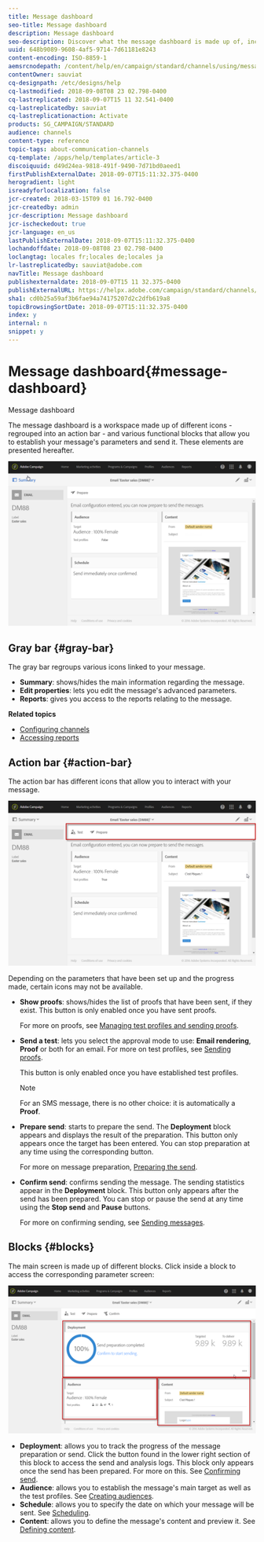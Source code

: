 ```yaml
---
title: Message dashboard
seo-title: Message dashboard
description: Message dashboard
seo-description: Discover what the message dashboard is made up of, including the action bar and the various functional blocks.
uuid: 648b9089-9608-4af5-9714-7d61181e8243
content-encoding: ISO-8859-1
aemsrcnodepath: /content/help/en/campaign/standard/channels/using/message-dashboard
contentOwner: sauviat
cq-designpath: /etc/designs/help
cq-lastmodified: 2018-09-08T08 23 02.798-0400
cq-lastreplicated: 2018-09-07T15 11 32.541-0400
cq-lastreplicatedby: sauviat
cq-lastreplicationaction: Activate
products: SG_CAMPAIGN/STANDARD
audience: channels
content-type: reference
topic-tags: about-communication-channels
cq-template: /apps/help/templates/article-3
discoiquuid: d49d24ea-9818-491f-9490-7d71bd0aeed1
firstPublishExternalDate: 2018-09-07T15:11:32.375-0400
herogradient: light
isreadyforlocalization: false
jcr-created: 2018-03-15T09 01 16.792-0400
jcr-createdby: admin
jcr-description: Message dashboard
jcr-ischeckedout: true
jcr-language: en_us
lastPublishExternalDate: 2018-09-07T15:11:32.375-0400
lochandoffdate: 2018-09-08T08 23 02.798-0400
loclangtag: locales fr;locales de;locales ja
lr-lastreplicatedby: sauviat@adobe.com
navTitle: Message dashboard
publishexternaldate: 2018-09-07T15 11 32.375-0400
publishExternalURL: https://helpx.adobe.com/campaign/standard/channels/using/message-dashboard.html
sha1: cd0b25a59af3b6fae94a74175207d2c2dfb619a8
topicBrowsingSortDate: 2018-09-07T15:11:32.375-0400
index: y
internal: n
snippet: y
---
```


# Message dashboard{#message-dashboard}

Message dashboard

The message dashboard is a workspace made up of different icons - regrouped into an action bar - and various functional blocks that allow you to establish your message's parameters and send it. These elements are presented hereafter.

![](assets/delivery_dashboard_2.png)

## Gray bar {#gray-bar}

The gray bar regroups various icons linked to your message.

* **Summary**: shows/hides the main information regarding the message.
* **Edit properties**: lets you edit the message's advanced parameters.
* **Reports**: gives you access to the reports relating to the message.

**Related topics**

* [Configuring channels](../../administration/using/about-channel-configuration.md)
* [Accessing reports](../../reporting/using/about-dynamic-reports.md)

## Action bar {#action-bar}

The action bar has different icons that allow you to interact with your message.

![](assets/delivery_dashboard_4.png)

Depending on the parameters that have been set up and the progress made, certain icons may not be available.

* **Show proofs**: shows/hides the list of proofs that have been sent, if they exist. This button is only enabled once you have sent proofs.

  For more on proofs, see [Managing test profiles and sending proofs](../../sending/using/managing-test-profiles-and-sending-proofs.md).

* **Send a test**: lets you select the approval mode to use: **Email rendering**, **Proof** or both for an email. For more on test profiles, see [Sending proofs](../../sending/using/managing-test-profiles-and-sending-proofs.md#sending-proofs).

  This button is only enabled once you have established test profiles.

  >[!NOTE]
  >
  >For an SMS message, there is no other choice: it is automatically a **Proof**.

* **Prepare send**: starts to prepare the send. The **Deployment** block appears and displays the result of the preparation. This button only appears once the target has been entered. You can stop preparation at any time using the corresponding button.

  For more on message preparation, [Preparing the send](../../sending/using/preparing-the-send.md).

* **Confirm send**: confirms sending the message. The sending statistics appear in the **Deployment** block. This button only appears after the send has been prepared. You can stop or pause the send at any time using the **Stop send** and **Pause** buttons.

  For more on confirming sending, see [Sending messages](../../sending/using/confirming-the-send.md).

## Blocks {#blocks}

The main screen is made up of different blocks. Click inside a block to access the corresponding parameter screen:

![](assets/delivery_dashboard_3.png)

* **Deployment**: allows you to track the progress of the message preparation or send. Click the button found in the lower right section of this block to access the send and analysis logs. This block only appears once the send has been prepared. For more on this. See [Confirming send](../../sending/using/confirming-the-send.md).
* **Audience**: allows you to establish the message's main target as well as the test profiles. See [Creating audiences](../../audiences/using/creating-audiences.md).
* **Schedule**: allows you to specify the date on which your message will be sent. See [Scheduling](../../sending/using/about-scheduling-messages.md).
* **Content**: allows you to define the message's content and preview it. See [Defining content](../../designing/using/designing-content-in-adobe-campaign.md).

